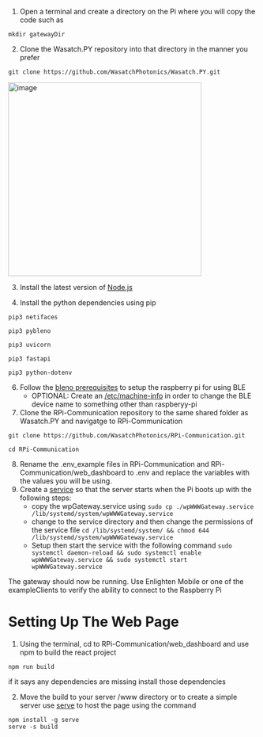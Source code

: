 1. Open a terminal and create a directory on the Pi where you will copy the code such as 
```
mkdir gatewayDir
```
2. Clone the Wasatch.PY repository into that directory in the manner you prefer 
```
git clone https://github.com/WasatchPhotonics/Wasatch.PY.git
```
<img width="391" alt="image" src="https://user-images.githubusercontent.com/62862738/133320198-3d106c11-f691-43ca-83de-1bab3d705e37.png">

3. Install the latest version of [Node.js](https://nodejs.org/en/download/)

4. Install the python dependencies using pip

```
pip3 netifaces
```
```
pip3 pybleno
```
```
pip3 uvicorn
```
```
pip3 fastapi
```
```
pip3 python-dotenv
```
    
6. Follow the [bleno prerequisites](https://github.com/noble/bleno#prerequisites) to setup the raspberry pi for using BLE
    - OPTIONAL: Create an [/etc/machine-info](https://stackoverflow.com/questions/26299053/changing-raspberry-pi-bluetooth-device-name) in order to change the BLE device name to something other than raspberyy-pi
7. Clone the RPi-Communication repository to the same shared folder as Wasatch.PY and navigatge to RPi-Communication 
```
git clone https://github.com/WasatchPhotonics/RPi-Communication.git
```
```
cd RPi-Communication
```
8. Rename the .env_example files in RPi-Communication and RPi-Communication/web_dashboard to .env and replace the variables with the values you will be using.
9. Create a [service](https://www.raspberrypi-spy.co.uk/2015/10/how-to-autorun-a-python-script-on-boot-using-systemd/) so that the server starts when the Pi boots up with the following steps:
    - copy the wpGateway.service using ```sudo cp ./wpWWWGateway.service /lib/systemd/system/wpWWWGateway.service```
    - change to the service directory and then change the permissions of the service file ```cd /lib/systemd/system/ && chmod 644 /lib/systemd/system/wpWWWGateway.service```
    - Setup then start the service with the following command ```sudo systemctl daemon-reload && sudo systemctl enable wpWWWGateway.service && sudo systemctl start wpWWWGateway.service```

The gateway should now be running. Use Enlighten Mobile or one of the exampleClients to verify the ability to connect to the Raspberry Pi
# Setting Up The Web Page
1. Using the terminal, cd to RPi-Communication/web_dashboard and use npm to build the react project
```
npm run build
```
if it says any dependencies are missing install those dependencies

2. Move the build to your server /www directory or to create a simple server use [serve](https://create-react-app.dev/docs/deployment/) to host the page using the command
```
npm install -g serve
serve -s build
```
